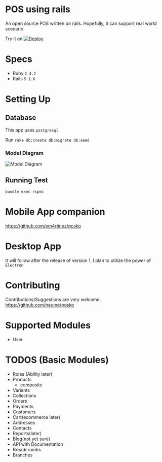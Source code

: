 # POS using rails
  An open source POS written on rails. Hopefully, it can support real world scenario.

  Try it on [![Deploy](https://www.herokucdn.com/deploy/button.svg)](https://heroku.com/deploy?template=https://github.com/neume/posko)

# Specs
* Ruby ``` 2.4.2 ```
* Rails ```5.1.6```

# Setting Up
## Database
  This app uses ```postgresql```

  Run ```rake db:create db:migrate db:seed```
### Model Diagram
![Model Diagram][model-diagram]

[model-diagram]: ../develop/doc/models_brief.svg "Model Diagram"

## Running Test
```bundle exec rspec```

# Mobile App companion
  https://github.com/em4rtinez/posko

# Desktop App
  It will follow after the release of version 1. I plan to utilize the power of ```Electron```

# Contributing
  Contributions/Suggestions are very welcome. https://github.com/neume/posko

# Supported Modules
+ User

# TODOS (Basic Modules)
+ Roles (Ability later)
+ Products
  - composite
+ Variants
+ Collections
+ Orders
+ Payments
+ Customers
+ Cart(ecommerce later)
+ Addresses
+ Contacts
+ Reports(later)
+ Blog(not yet sure)
+ API with Documentation
+ Breadcrumbs
+ Branches
